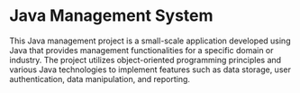 # Java Management System
This Java management project is a small-scale application developed using Java that provides management functionalities for a specific domain or industry. The project utilizes object-oriented programming principles and various Java technologies to implement features such as data storage, user authentication, data manipulation, and reporting.




